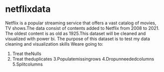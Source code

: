 # netflixdata
 Netflix is a popular streaming service that offers a vast catalog of movies, TV shows.The data consist of contents added to Netflix from 2008 to 2021.  The oldest content is as old as 1925.This dataset will be  cleaned and visualized with power bi. The purpose of this dataset is to  test my data cleaning and visualization skills
 Weare going to:
1. Treat theNulls
 2. Treat theduplicates
 3.Populatemissingrows
 4.Dropunneededcolumns
 5.Splitcolumns
